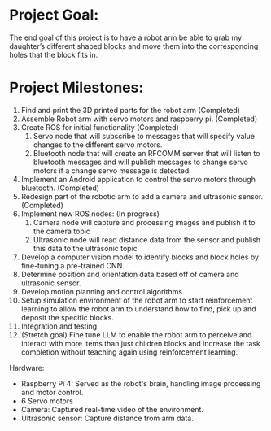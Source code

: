 # Project Goal:

The end goal of this project is to have a robot arm be able to grab my daughter’s different shaped blocks and move them into the corresponding holes that the block fits in. 

# Project Milestones:
1. Find and print the 3D printed parts for the robot arm (Completed)
2. Assemble Robot arm with servo motors and raspberry pi. (Completed)
3. Create ROS for initial functionality (Completed)
	1. Servo node that will subscribe to messages that will specify value changes to the different servo motors.
	2. Bluetooth node that will create an RFCOMM server that will listen to bluetooth messages and will publish messages to change servo motors if a change servo message is detected. 
4. Implement an Android application to control the servo motors through bluetooth. (Completed)
5. Redesign part of the robotic arm to add a camera and ultrasonic sensor. (Completed)
6. Implement new ROS nodes: (In progress)
	1. Camera node will capture and processing images and publish it to the camera topic
	2. Ultrasonic node will read distance data from the sensor and publish this data to the ultrasonic topic
7. Develop a computer vision model to identify blocks and block holes by fine-tuning a pre-trained CNN.
8. Determine position and orientation data based off of camera and ultrasonic sensor.
9. Develop motion planning and control algorithms.
10. Setup simulation environment of the robot arm to start reinforcement learning to allow the robot arm to understand how to find, pick up and deposit the specific blocks.
11. Integration and testing
12. (Stretch goal) Fine tune LLM to enable the robot arm to perceive and interact with more items than just children blocks and increase the task completion without teaching again using reinforcement learning.

Hardware:

- Raspberry Pi 4: Served as the robot's brain, handling image processing and motor control.
- 6 Servo motors
- Camera: Captured real-time video of the environment.
- Ultrasonic sensor: Capture distance from arm data.

